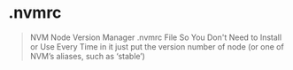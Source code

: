 # .nvmrc
> NVM Node Version Manager .nvmrc File So You Don't Need to Install or Use Every Time
> in it just put the version number of node (or one of NVM’s aliases, such as ‘stable’)